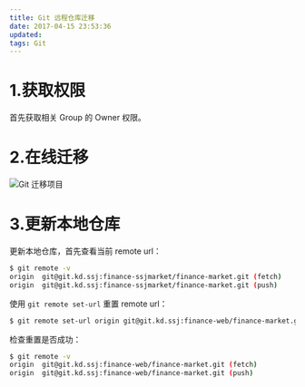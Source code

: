 ```yaml
---
title: Git 远程仓库迁移
date: 2017-04-15 23:53:36
updated:
tags: Git
---
```


# 1.获取权限

首先获取相关 Group 的 Owner 权限。

# 2.在线迁移

![Git 迁移项目](/img/git/git_transfer_project.png)

# 3.更新本地仓库

更新本地仓库，首先查看当前 remote url：

```bash
$ git remote -v
origin  git@git.kd.ssj:finance-ssjmarket/finance-market.git (fetch)
origin  git@git.kd.ssj:finance-ssjmarket/finance-market.git (push)
```

使用 `git remote set-url`  重置 remote url：

```bash
$ git remote set-url origin git@git.kd.ssj:finance-web/finance-market.git
```

检查重置是否成功：

```bash
$ git remote -v
origin  git@git.kd.ssj:finance-web/finance-market.git (fetch)
origin  git@git.kd.ssj:finance-web/finance-market.git (push)
```

